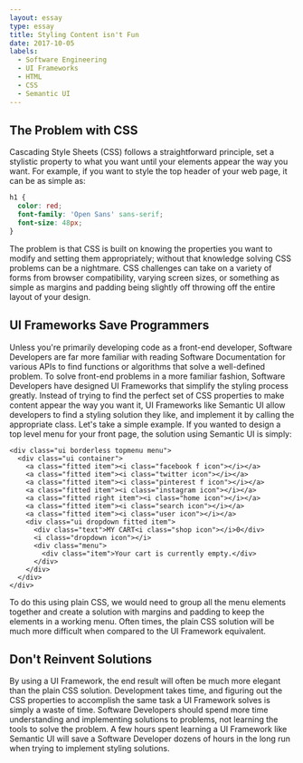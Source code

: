 ```yaml
---
layout: essay
type: essay
title: Styling Content isn't Fun
date: 2017-10-05
labels:
  - Software Engineering
  - UI Frameworks
  - HTML
  - CSS
  - Semantic UI
---
```

## The Problem with CSS
Cascading Style Sheets (CSS) follows a straightforward principle, set a stylistic property to what you want until your elements appear the way you want. For example, if you want to style the top header of your web page, it can be as simple as:

```CSS
h1 {
  color: red;
  font-family: 'Open Sans' sans-serif;
  font-size: 48px;
}
```
The problem is that CSS is built on knowing the properties you want to modify and setting them appropriately; without that knowledge solving CSS problems can be a nightmare. CSS challenges can take on a variety of forms from browser compatibility, varying screen sizes, or something as simple as margins and padding being slightly off throwing off the entire layout of your design.

## UI Frameworks Save Programmers
Unless you're primarily developing code as a front-end developer, Software Developers are far more familiar with reading Software Documentation for various APIs to find functions or algorithms that solve a well-defined problem. To solve front-end problems in a more familiar fashion, Software Developers have designed UI Frameworks that simplify the styling process greatly. Instead of trying to find the perfect set of CSS properties to make content appear the way you want it, UI Frameworks like Semantic UI allow developers to find a styling solution they like, and implement it by calling the appropriate class. Let's take a simple example. If you wanted to design a top level menu for your front page, the solution using Semantic UI is simply:

```
<div class="ui borderless topmenu menu">
  <div class="ui container">
    <a class="fitted item"><i class="facebook f icon"></i></a>
    <a class="fitted item"><i class="twitter icon"></i></a>
    <a class="fitted item"><i class="pinterest f icon"></i></a>
    <a class="fitted item"><i class="instagram icon"></i></a>
    <a class="fitted right item"><i class="home icon"></i></a>
    <a class="fitted item"><i class="search icon"></i></a>
    <a class="fitted item"><i class="user icon"></i></a>
    <div class="ui dropdown fitted item">
      <div class="text">MY CART<i class="shop icon"></i>0</div>
      <i class="dropdown icon"></i>
      <div class="menu">
        <div class="item">Your cart is currently empty.</div>
      </div>
    </div>
  </div>
</div>
```

To do this using plain CSS, we would need to group all the menu elements together and create a solution with margins and padding to keep the elements in a working menu. Often times, the plain CSS solution will be much more difficult when compared to the UI Framework equivalent.

## Don't Reinvent Solutions
By using a UI Framework, the end result will often be much more elegant than the plain CSS solution. Development takes time, and figuring out the CSS properties to accomplish the same task a UI Framework solves is simply a waste of time. Software Developers should spend more time understanding and implementing solutions to problems, not learning the tools to solve the problem. A few hours spent learning a UI Framework like Semantic UI will save a Software Developer dozens of hours in the long run when trying to implement styling solutions. 
